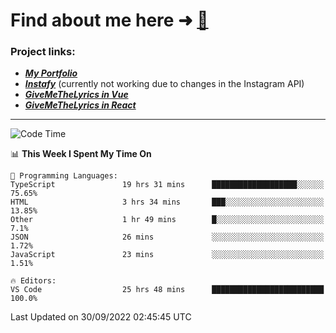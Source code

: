 # Find about me here ➜ [🧑](https://pauabella.dev)

### Project links:
- ***[My Portfolio](https://pauabella.dev)***
- ***[Instafy](https://instafy.me)*** (currently not working due to changes in the Instagram API)
- ***[GiveMeTheLyrics in Vue](https://lyrics.pauabella.dev)***
- ***[GiveMeTheLyrics in React](https://pauabella.dev/GiveMeTheLyrics)***

---
<!--START_SECTION:waka-->
![Code Time](http://img.shields.io/badge/Code%20Time-1%2C495%20hrs%207%20mins-blue)

📊 **This Week I Spent My Time On** 

```text
💬 Programming Languages: 
TypeScript               19 hrs 31 mins      ███████████████████░░░░░░   75.65% 
HTML                     3 hrs 34 mins       ███░░░░░░░░░░░░░░░░░░░░░░   13.85% 
Other                    1 hr 49 mins        █░░░░░░░░░░░░░░░░░░░░░░░░   7.1% 
JSON                     26 mins             ░░░░░░░░░░░░░░░░░░░░░░░░░   1.72% 
JavaScript               23 mins             ░░░░░░░░░░░░░░░░░░░░░░░░░   1.51%

🔥 Editors: 
VS Code                  25 hrs 48 mins      █████████████████████████   100.0%

```


 Last Updated on 30/09/2022 02:45:45 UTC
<!--END_SECTION:waka-->
